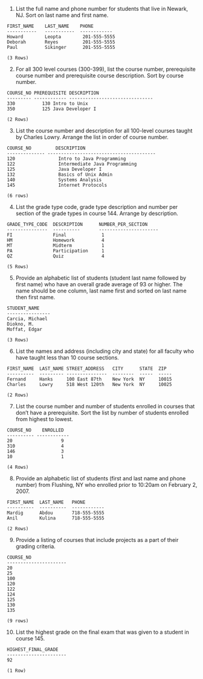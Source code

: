 1. List the full name and phone number for students that live in Newark, NJ.
Sort on last name and first name.

```
FIRST_NAME    LAST_NAME    PHONE
-----------   -----------  ------------
Howard        Leopta        201-555-5555
Deborah       Reyes         201-555-5555
Paul          Sikinger      201-555-5555

(3 Rows)
```

2. For all 300 level courses (300-399), list the course number, prerequisite
course number and prerequisite course description. Sort by course number.

```
COURSE_NO PREREQUISITE DESCRIPTION
--------- ------------ -------------------------------
330          130 Intro to Unix
350          125 Java Developer I

(2 Rows)
```

3. List the course number and description for all 100-level courses taught by
Charles Lowry. Arrange the list in order of course number.

```
COURSE_NO         DESCRIPTION
-------------- ----------------------------------------
120                Intro to Java Programming
122                Intermediate Java Programming
125                Java Developer I
132                Basics of Unix Admin
140                Systems Analysis
145                Internet Protocols

(6 rows)
```

4. List the grade type code, grade type description and number per section of
the grade types in course 144. Arrange by description.

```
GRADE_TYPE_CODE  DESCRIPTION      NUMBER_PER_SECTION
---------------  ----------       ----------------------
FI               Final             1
HM               Homework          4
MT               Midterm           1
PA               Participation     1
QZ               Quiz              4

(5 Rows)
```

5. Provide an alphabetic list of students (student last name followed by first
name) who have an overall grade average of 93 or higher. The name should be
one column, last name first and sorted on last name then first name.

```
STUDENT_NAME
----------------
Carcia, Michael
Diokno, M.
Moffat, Edgar

(3 Rows)
```

6. List the names and address (including city and state) for all faculty who
have taught less than 10 course sections.

```
FIRST_NAME  LAST_NAME STREET_ADDRESS   CITY      STATE  ZIP
----------  --------- ---------------  --------  -----  -----
Fernand     Hanks     100 East 87th    New York  NY     10015
Charles     Lowry     518 West 120th   New York  NY     10025

(2 Rows)
```

7. List the course number and number of students enrolled in courses that don’t
have a prerequisite. Sort the list by number of students enrolled from highest
to lowest.

```
COURSE_NO    ENROLLED
---------- ------------
20                  9
310                 4
146                 3
10                  1

(4 Rows)
```

8. Provide an alphabetic list of students (first and last name and phone number)
from Flushing, NY who enrolled prior to 10:20am on February 2, 2007.

```
FIRST_NAME  LAST_NAME   PHONE
----------  ----------  ------------
Mardig      Abdou       718-555-5555
Anil        Kulina      718-555-5555

(2 Rows)
```

9. Provide a listing of courses that include projects as a part of their grading
criteria.

```
COURSE_NO
----------------------
20
25
100
120
122
124
125
130
135

(9 rows)
```

10. List the highest grade on the final exam that was given to a student in
course 145.

```
HIGHEST_FINAL_GRADE
----------------------
92

(1 Row)
```
